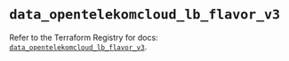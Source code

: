 # `data_opentelekomcloud_lb_flavor_v3`

Refer to the Terraform Registry for docs: [`data_opentelekomcloud_lb_flavor_v3`](https://registry.terraform.io/providers/opentelekomcloud/opentelekomcloud/1.36.33/docs/data-sources/lb_flavor_v3).
